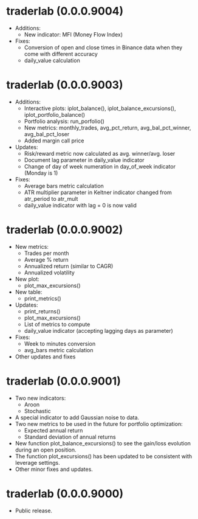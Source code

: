 # traderlab (0.0.0.9004)

* Additions:
  - New indicator: MFI (Money Flow Index)
* Fixes:
  - Conversion of open and close times in Binance data when they come with different accuracy
  - daily_value calculation

# traderlab (0.0.0.9003)

* Additions:
  - Interactive plots: iplot_balance(), iplot_balance_excursions(), iplot_portfolio_balance()
  - Portfolio analysis: run_porfolio()
  - New metrics: monthly_trades, avg_pct_return, avg_bal_pct_winner, avg_bal_pct_loser
  - Added margin call price
* Updates:
  - Risk/reward metric now calculated as avg. winner/avg. loser
  - Document lag parameter in daily_value indicator
  - Change of day of week numeration in day_of_week indicator (Monday is 1)
* Fixes:
  - Average bars metric calculation
  - ATR multiplier parameter in Keltner indicator changed from atr_period to atr_mult
  - daily_value indicator with lag = 0 is now valid

# traderlab (0.0.0.9002)

* New metrics:
  - Trades per month
  - Average % return
  - Annualized return (similar to CAGR)
  - Annualized volatility
* New plot:
  - plot_max_excursions()
* New table:
  - print_metrics()
* Updates:
  - print_returns()
  - plot_max_excursions()
  - List of metrics to compute
  - daily_value indicator (accepting lagging days as parameter)
* Fixes:
  - Week to minutes conversion
  - avg_bars metric calculation
* Other updates and fixes

# traderlab (0.0.0.9001)

* Two new indicators:
  - Aroon
  - Stochastic
* A special indicator to add Gaussian noise to data.
* Two new metrics to be used in the future for portfolio optimization:
  - Expected annual return
  - Standard deviation of annual returns
* New function plot_balance_excursions() to see the gain/loss evolution during an open position.
* The function plot_excursions() has been updated to be consistent with leverage settings.
* Other minor fixes and updates.

# traderlab (0.0.0.9000)

* Public release.

